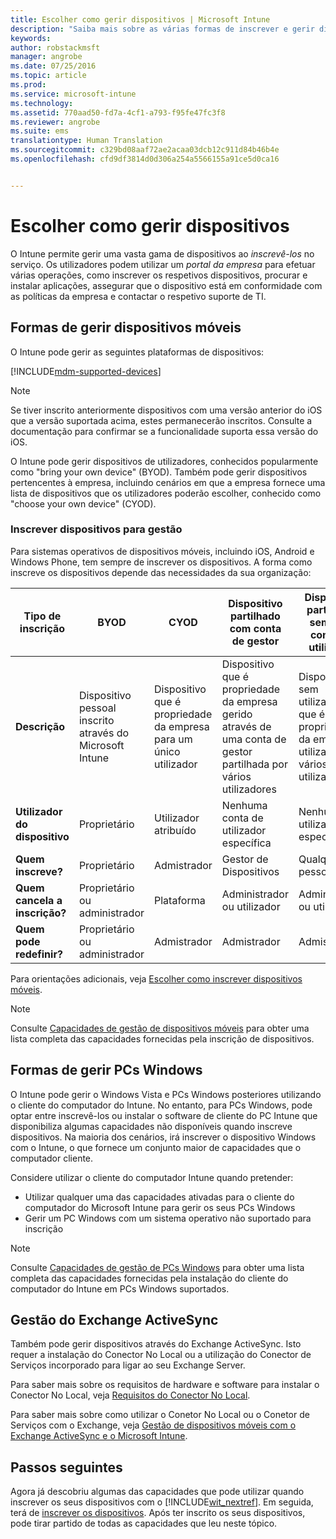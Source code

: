 ```yaml
---
title: Escolher como gerir dispositivos | Microsoft Intune
description: "Saiba mais sobre as várias formas de inscrever e gerir dispositivos."
keywords: 
author: robstackmsft
manager: angrobe
ms.date: 07/25/2016
ms.topic: article
ms.prod: 
ms.service: microsoft-intune
ms.technology: 
ms.assetid: 770aad50-fd7a-4cf1-a793-f95fe47fc3f8
ms.reviewer: angrobe
ms.suite: ems
translationtype: Human Translation
ms.sourcegitcommit: c329bd08aaf72ae2acaa03dcb12c911d84b46b4e
ms.openlocfilehash: cfd9df3814d0d306a254a5566155a91ce5d0ca16


---
```


# Escolher como gerir dispositivos
O Intune permite gerir uma vasta gama de dispositivos ao *inscrevê-los* no serviço. Os utilizadores podem utilizar um *portal da empresa* para efetuar várias operações, como inscrever os respetivos dispositivos, procurar e instalar aplicações, assegurar que o dispositivo está em conformidade com as políticas da empresa e contactar o respetivo suporte de TI.

## Formas de gerir dispositivos móveis
O Intune pode gerir as seguintes plataformas de dispositivos:

[!INCLUDE[mdm-supported-devices](../includes/mdm-supported-devices.md)]

> [!NOTE]
> Se tiver inscrito anteriormente dispositivos com uma versão anterior do iOS que a versão suportada acima, estes permanecerão inscritos. Consulte a documentação para confirmar se a funcionalidade suporta essa versão do iOS.

O Intune pode gerir dispositivos de utilizadores, conhecidos popularmente como "bring your own device" (BYOD). Também pode gerir dispositivos pertencentes à empresa, incluindo cenários em que a empresa fornece uma lista de dispositivos que os utilizadores poderão escolher, conhecido como "choose your own device" (CYOD).

### Inscrever dispositivos para gestão
Para sistemas operativos de dispositivos móveis, incluindo iOS, Android e Windows Phone, tem sempre de inscrever os dispositivos. A forma como inscreve os dispositivos depende das necessidades da sua organização:

|Tipo de inscrição|BYOD|CYOD|Dispositivo partilhado com conta de gestor|Dispositivo partilhado sem uma conta de utilizador|
|-------------------|--------|--------|--------------------------------------|----------------------------------------|
|**Descrição**|Dispositivo pessoal inscrito através do Microsoft Intune|Dispositivo que é propriedade da empresa para um único utilizador|Dispositivo que é propriedade da empresa gerido através de uma conta de gestor partilhada por vários utilizadores|Dispositivo sem utilizadores que é propriedade da empresa utilizado por vários utilizadores.|
|**Utilizador do dispositivo**|Proprietário|Utilizador atribuído|Nenhuma conta de utilizador específica|Nenhum utilizador específico|
|**Quem inscreve?**|Proprietário|Admistrador|Gestor de Dispositivos|Qualquer pessoa|
|**Quem cancela a inscrição?**|Proprietário ou administrador|Plataforma |Administrador ou utilizador|Administrador ou utilizador|
|**Quem pode redefinir?**|Proprietário ou administrador|Admistrador|Admistrador|Admistrador|

Para orientações adicionais, veja [Escolher como inscrever dispositivos móveis](/intune/get-started/choose-how-to-enroll-devices1).

> [!NOTE]
> Consulte [Capacidades de gestão de dispositivos móveis](mobile-device-management-capabilities-in-microsoft-intune.md) para obter uma lista completa das capacidades fornecidas pela inscrição de dispositivos.

## Formas de gerir PCs Windows
O Intune pode gerir o Windows Vista e PCs Windows posteriores utilizando o cliente do computador do Intune. No entanto, para PCs Windows, pode optar entre inscrevê-los ou instalar o software de cliente do PC Intune que disponibiliza algumas capacidades não disponíveis quando inscreve dispositivos. Na maioria dos cenários, irá inscrever o dispositivo Windows com o Intune, o que fornece um conjunto maior de capacidades que o computador cliente.

Considere utilizar o cliente do computador Intune quando pretender:

- Utilizar qualquer uma das capacidades ativadas para o cliente do computador do Microsoft Intune para gerir os seus PCs Windows
- Gerir um PC Windows com um sistema operativo não suportado para inscrição

> [!NOTE]
> Consulte [Capacidades de gestão de PCs Windows](windows-pc-management-capabilities-in-microsoft-intune.md) para obter uma lista completa das capacidades fornecidas pela instalação do cliente do computador do Intune em PCs Windows suportados.

## Gestão do Exchange ActiveSync
Também pode gerir dispositivos através do Exchange ActiveSync. Isto requer a instalação do Conector No Local ou a utilização do Conector de Serviços incorporado para ligar ao seu Exchange Server.

Para saber mais sobre os requisitos de hardware e software para instalar o Conector No Local, veja [Requisitos do Conector No Local](/intune/deploy-use/intune-on-premises-exchange-connector#requirements-for-the-on-premises-connector).

Para saber mais sobre como utilizar o Conetor No Local ou o Conetor de Serviços com o Exchange, veja [Gestão de dispositivos móveis com o Exchange ActiveSync e o Microsoft Intune](/intune/deploy-use/mobile-device-management-with-exchange-activesync-and-microsoft-intune).



## Passos seguintes
Agora já descobriu algumas das capacidades que pode utilizar quando inscrever os seus dispositivos com o [!INCLUDE[wit_nextref](../includes/wit_nextref_md.md)]. Em seguida, terá de [inscrever os dispositivos](/intune/deploy-use/enroll-devices-in-microsoft-intune). Após ter inscrito os seus dispositivos, pode tirar partido de todas as capacidades que leu neste tópico. <!--lindavr: There's a logical flaw in our "get to know/get started" content. You can take the path in this topic or you can take the path in the What to know before your get started topic. And they don't cover the same ground. -->



<!--HONumber=Aug16_HO3-->


